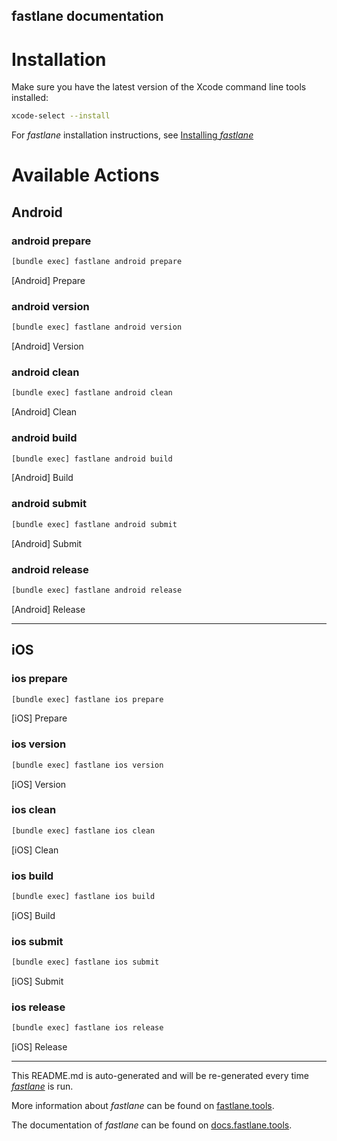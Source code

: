 fastlane documentation
----

# Installation

Make sure you have the latest version of the Xcode command line tools installed:

```sh
xcode-select --install
```

For _fastlane_ installation instructions, see [Installing _fastlane_](https://docs.fastlane.tools/#installing-fastlane)

# Available Actions

## Android

### android prepare

```sh
[bundle exec] fastlane android prepare
```

[Android] Prepare

### android version

```sh
[bundle exec] fastlane android version
```

[Android] Version

### android clean

```sh
[bundle exec] fastlane android clean
```

[Android] Clean

### android build

```sh
[bundle exec] fastlane android build
```

[Android] Build

### android submit

```sh
[bundle exec] fastlane android submit
```

[Android] Submit

### android release

```sh
[bundle exec] fastlane android release
```

[Android] Release

----


## iOS

### ios prepare

```sh
[bundle exec] fastlane ios prepare
```

[iOS] Prepare

### ios version

```sh
[bundle exec] fastlane ios version
```

[iOS] Version

### ios clean

```sh
[bundle exec] fastlane ios clean
```

[iOS] Clean

### ios build

```sh
[bundle exec] fastlane ios build
```

[iOS] Build

### ios submit

```sh
[bundle exec] fastlane ios submit
```

[iOS] Submit

### ios release

```sh
[bundle exec] fastlane ios release
```

[iOS] Release

----

This README.md is auto-generated and will be re-generated every time [_fastlane_](https://fastlane.tools) is run.

More information about _fastlane_ can be found on [fastlane.tools](https://fastlane.tools).

The documentation of _fastlane_ can be found on [docs.fastlane.tools](https://docs.fastlane.tools).
